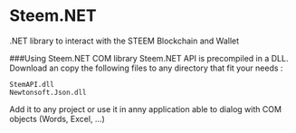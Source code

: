 # Steem.NET

.NET library to interact with the STEEM Blockchain and Wallet

###Using Steem.NET COM library
Steem.NET API is precompiled in a DLL. 
Download an copy the following files to any directory that fit your needs :
```
StemAPI.dll
Newtonsoft.Json.dll
```
Add it to any project or use it in anny application able to dialog with COM objects (Words, Excel, ...)

